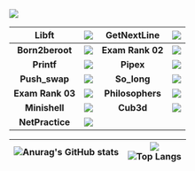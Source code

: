 <img src="https://badge42.herokuapp.com/api/stats/rbiodies?darkmode=true&privacyEmail=true&privacyCursus=true"/>


| **Libft** | <img src="https://badge42.herokuapp.com/api/project/rbiodies/Libft"/> | **GetNextLine** | <img src="https://badge42.herokuapp.com/api/project/rbiodies/get_next_line"/> |
| :------------: | :------------: | :------------: | :------------: |
| **Born2beroot** | <img src="https://badge42.herokuapp.com/api/project/rbiodies/Born2beroot"/> | **Exam Rank 02** | <img src="https://badge42.herokuapp.com/api/project/rbiodies/Exam Rank 02"/> |
| **Printf** | <img src="https://badge42.herokuapp.com/api/project/rbiodies/ft_printf"/> | **Pipex** | <img src="https://badge42.herokuapp.com/api/project/rbiodies/pipex"/> | 
| **Push_swap** | <img src="https://badge42.herokuapp.com/api/project/rbiodies/push_swap"/> | **So_long** | <img src="https://badge42.herokuapp.com/api/project/rbiodies/so_long"/> | 
| **Exam Rank 03** | <img src="https://badge42.herokuapp.com/api/project/rbiodies/Exam Rank 03"/> | **Philosophers** | <img src="https://badge42.herokuapp.com/api/project/rbiodies/Philosophers"/> |
| **Minishell** | <img src="https://badge42.herokuapp.com/api/project/rbiodies/minishell"/> | **Cub3d** | <img src="https://badge42.herokuapp.com/api/project/rbiodies/cub3d"/> | 
| **NetPractice** | <img src="https://badge42.herokuapp.com/api/project/rbiodies/NetPractice"/> |

| ![Anurag's GitHub stats](https://github-readme-stats.vercel.app/api?username=maximkocheshev)  | ![](https://komarev.com/ghpvc/?username=maximkocheshev) <br> ![Top Langs](https://github-readme-stats.vercel.app/api/top-langs/?username=maximkocheshev&layout=compact&hide=Objective-C,Roff,Makefile&langs_count=6) |
| ------------ | ------------ |
